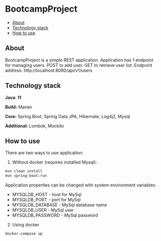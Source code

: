 # BootcampProject

- [About](#about)
- [Technology stack](#technology-stack)
- [How to use](#how-to-use)

## About
BootcampProject is a simple REST application. Application has 1 endpoint for managing users. POST to add user. GET to retrieve user list. Endpoint address: http://localhost:8080/api/v1/users

## Technology stack
**Java: 11**

**Build:** Maven

**Core:** Spring Boot, Spring Data JPA, Hibernate, Log4j2, Mysql

**Additional:** Lombok, Mockito

## How to use
There are two ways to use application:
1) Without docker (requires installed Mysql):
```sh
mvn clean install
mvn spring-boot:run
```
Application properties can be changed with system environment variables:
- MYSQLDB_HOST - host for MySql
- MYSQLDB_PORT - port for MySql
- MYSQLDB_DATABASE - MySql database name
- MYSQLDB_USER - MySql user
- MYSQLDB_PASSWORD - MySql password

2) Using docker
```sh
docker-compose up
```
